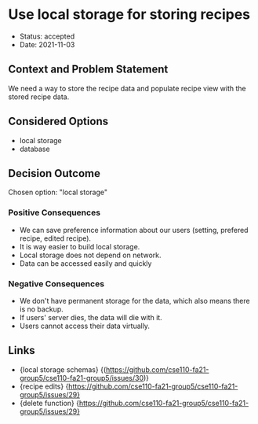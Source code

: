 # Use local storage for storing recipes

-   Status: accepted
-   Date: 2021-11-03

## Context and Problem Statement

We need a way to store the recipe data and populate recipe view with the stored recipe data.

## Considered Options

-   local storage
-   database

## Decision Outcome

Chosen option: "local storage"

### Positive Consequences

-   We can save preference information about our users (setting, prefered recipe, edited recipe).
-   It is way easier to build local storage.
-   Local storage does not depend on network.
-   Data can be accessed easily and quickly

### Negative Consequences

-   We don't have permanent storage for the data, which also means there is no backup.
-   If users' server dies, the data will die with it.
-   Users cannot access their data virtually.

## Links 

-   {local storage schemas} {(https://github.com/cse110-fa21-group5/cse110-fa21-group5/issues/30)}
-   {recipe edits} {https://github.com/cse110-fa21-group5/cse110-fa21-group5/issues/29}
-   {delete function} {https://github.com/cse110-fa21-group5/cse110-fa21-group5/issues/29}

<!-- markdownlint-disable-file MD013 -->